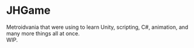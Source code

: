 <h1> JHGame </h1>
Metroidvania that were using to learn Unity, scripting, C#, animation, and many more things all at once. <br>
WIP.
